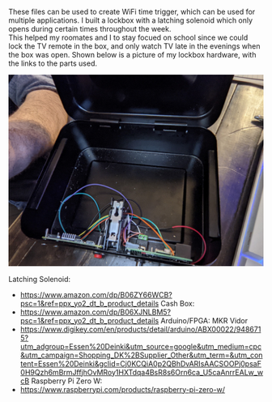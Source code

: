 These files can be used to create WiFi time trigger, which can be used for multiple applications. 
I built a lockbox with a latching solenoid which only opens during certain times throughout the week.  
This helped my roomates and I to stay focued on school since we could lock the TV remote in the box, and only watch TV late in the evenings when the box was open.
Shown below is a picture of my lockbox hardware, with the links to the parts used.

![alt text](https://github.com/HickHackz/LockBox/blob/main/lockbox.jpg?raw=true)

Latching Solenoid:
 - https://www.amazon.com/dp/B06ZY66WCB?psc=1&ref=ppx_yo2_dt_b_product_details
Cash Box:
 - https://www.amazon.com/dp/B06XJNLBM5?psc=1&ref=ppx_yo2_dt_b_product_details
Arduino/FPGA: MKR Vidor
 - https://www.digikey.com/en/products/detail/arduino/ABX00022/9486715?utm_adgroup=Essen%20Deinki&utm_source=google&utm_medium=cpc&utm_campaign=Shopping_DK%2BSupplier_Other&utm_term=&utm_content=Essen%20Deinki&gclid=Cj0KCQiA0p2QBhDvARIsAACSOOPj0psaF0H9Qzh6mBrmJffjhOvMRoy1HXTdqa4BsR8s6Orn6ca_U5caAnrrEALw_wcB
Raspberry Pi Zero W:
 - https://www.raspberrypi.com/products/raspberry-pi-zero-w/
